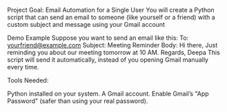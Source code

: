 Project Goal: Email Automation for a Single User
You will create a Python script that can send an email to someone (like yourself or a friend) with a custom subject and message using your Gmail account

Demo Example
Suppose you want to send an email like this:
To: yourfriend@example.com
Subject: Meeting Reminder
Body:
Hi there,
Just reminding you about our meeting tomorrow at 10 AM.
Regards,
Deepa
This script will send it automatically, instead of you opening Gmail manually every time.

Tools Needed:

Python installed on your system.
A Gmail account.
Enable Gmail’s "App Password" (safer than using your real password).

